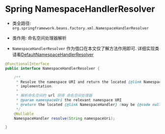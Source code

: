 # Spring NamespaceHandlerResolver
- 类全路径: `org.springframework.beans.factory.xml.NamespaceHandlerResolver`
- 类作用: 命名空间处理器解析

- `NamespaceHandlerResolver` 作为借口在本文仅了解方法作用即可. 详细实现类请看[DefaultNamespaceHandlerResolver](Spring-DefaultNamespaceHandlerResolver.md)

```java
@FunctionalInterface
public interface NamespaceHandlerResolver {

	/**
	 * Resolve the namespace URI and return the located {@link NamespaceHandler}
	 * implementation.
	 *
	 * 解析命名空间的 url 获得 命名空间处理器
	 * @param namespaceUri the relevant namespace URI
	 * @return the located {@link NamespaceHandler} (may be {@code null})
	 */
	@Nullable
	NamespaceHandler resolve(String namespaceUri);

}

```